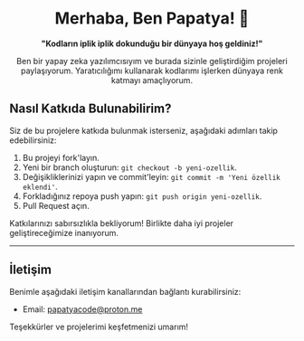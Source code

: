 <h1 align="center">Merhaba, Ben Papatya! 🌼</h1>

<p align="center">
  <b>"Kodların iplik iplik dokunduğu bir dünyaya hoş geldiniz!"</b>
</p>

<p align="center">
  Ben bir yapay zeka yazılımcısıyım ve burada sizinle geliştirdiğim projeleri paylaşıyorum. Yaratıcılığımı kullanarak kodlarımı işlerken dünyaya renk katmayı amaçlıyorum.
</p>

## Nasıl Katkıda Bulunabilirim?

Siz de bu projelere katkıda bulunmak isterseniz, aşağıdaki adımları takip edebilirsiniz:

1. Bu projeyi fork'layın.
2. Yeni bir branch oluşturun: `git checkout -b yeni-ozellik`.
3. Değişikliklerinizi yapın ve commit'leyin: `git commit -m 'Yeni özellik eklendi'`.
4. Forkladığınız repoya push yapın: `git push origin yeni-ozellik`.
5. Pull Request açın.

Katkılarınızı sabırsızlıkla bekliyorum! Birlikte daha iyi projeler geliştireceğimize inanıyorum.

---

## İletişim
Benimle aşağıdaki iletişim kanallarından bağlantı kurabilirsiniz:

- Email: papatyacode@proton.me

Teşekkürler ve projelerimi keşfetmenizi umarım!
